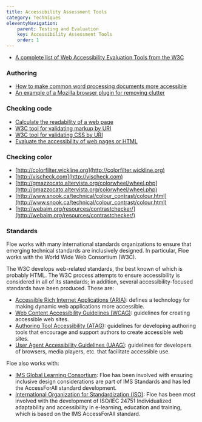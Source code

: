 ```yaml
---
title: Accessibility Assessment Tools
category: Techniques
eleventyNavigation:
    parent: Testing and Evaluation
    key: Accessibility Assessment Tools
    order: 1
---
```

* [A complete list of Web Accessibility Evaluation Tools from the W3C](http://www.w3.org/WAI/ER/tools/complete)

### Authoring

* [How to make common word processing documents more accessible](http://adod.idrc.ocad.ca/)
* [An example of a Mozilla browser plugin for removing clutter](https://www.readability.com/addons)

### Checking code

* [Calculate the readability of a web page](http://www.read-able.com/)
* [W3C tool for validating markup by URI](http://validator.w3.org/)
* [W3C tool for validating CSS by URI](http://jigsaw.w3.org/css-validator/)
* [Evaluate the accessibility of web pages or HTML](http://achecker.ca/)

### Checking color

* [http://colorfilter.wickline.org](http://colorfilter.wickline.org)
* [http://vischeck.com](http://vischeck.com)
* [http://gmazzocato.altervista.org/colorwheel/wheel.php](http://gmazzocato.altervista.org/colorwheel/wheel.php)
* [http://www.snook.ca/technical/colour_contrast/colour.html](http://www.snook.ca/technical/colour_contrast/colour.html)
* [http://webaim.org/resources/contrastchecker/](http://webaim.org/resources/contrastchecker/)

### Standards

Floe works with many international standards organizations to ensure that emerging technical standards are inclusively
designed. In particular, Floe works with the World Wide Web Consortium (W3C).

The W3C develops web-related standards, the best known of which is probably HTML. The W3C process attempts to ensure
accessibility is considered in all of its standards; in addition, several accessibility-focused standards have been
produced. These are:

* [Accessible Rich Internet Applications (ARIA)](http://www.w3.org/WAI/intro/aria): defines a technology for making
dynamic web applications more accessible.
* [Web Content Accessibility Guidelines (WCAG)](http://www.w3.org/TR/WCAG20/): guidelines for creating accessible web
sites.
* [Authoring Tool Accessibility (ATAG)](http://www.w3.org/TR/WAI-AUTOOLS/): guidelines for developing authoring tools
that encourage and support authors to create accessible web sites.
* [User Agent Accessibility Guidelines (UAAG)](http://www.w3.org/WAI/intro/uaag.php): guidelines for developers of
browsers, media players, etc. that facilitate accessible use.

Floe also works with:

* [IMS Global Learning Consortium](http://www.imsglobal.org/accessibility/): Floe has been involved with ensuring
inclusive design considerations are part of IMS Standards and has led the AccessForAll standard development.
* [International Organization for Standardization (ISO)](http://www.iso.org/iso/catalogue_detail?csnumber=41521): Floe
has been most involved with the development of ISO/IEC 24751 Individualized adaptability and accessibility in
e-learning, education and training, which is based on the IMS AccessForAll standard.
